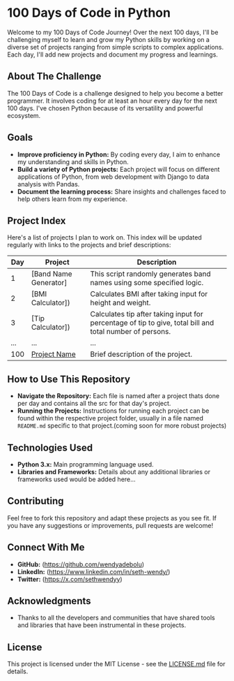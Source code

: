 # 100 Days of Code in Python

Welcome to my 100 Days of Code Journey! Over the next 100 days, I'll be challenging myself to learn and grow my Python skills by working on a diverse set of projects ranging from simple scripts to complex applications. Each day, I'll add new projects and document my progress and learnings.

## About The Challenge

The 100 Days of Code is a challenge designed to help you become a better programmer. It involves coding for at least an hour every day for the next 100 days. I've chosen Python because of its versatility and powerful ecosystem.

## Goals

- **Improve proficiency in Python:** By coding every day, I aim to enhance my understanding and skills in Python.
- **Build a variety of Python projects:** Each project will focus on different applications of Python, from web development with Django to data analysis with Pandas.
- **Document the learning process:** Share insights and challenges faced to help others learn from my experience.

## Project Index

Here's a list of projects I plan to work on. This index will be updated regularly with links to the projects and brief descriptions:

| Day | Project | Description |
|-----|---------|-------------|
| 1   | [Band Name Generator] | This script randomly generates band names using some specified logic. |
| 2   | [BMI Calculator]) | Calculates BMI after taking input for height and weight. |
| 3   | [Tip Calculator]) | Calculates tip after taking input for percentage of tip to give, total bill and total number of persons. |
| ... | ...     | ...         |
| 100 | [Project Name](Link-to-project) | Brief description of the project. |

## How to Use This Repository

- **Navigate the Repository:** Each file is named after a project thats done per day and contains all the src for that day's project.
- **Running the Projects:** Instructions for running each project can be found within the respective project folder, usually in a file named `README.md` specific to that project.(coming soon for more robust projects)

## Technologies Used

- **Python 3.x:** Main programming language used.
- **Libraries and Frameworks:** Details about any additional libraries or frameworks used would be added here...

## Contributing

Feel free to fork this repository and adapt these projects as you see fit. If you have any suggestions or improvements, pull requests are welcome!

## Connect With Me

- **GitHub:** (https://github.com/wendyadebolu)
- **LinkedIn:** (https://www.linkedin.com/in/seth-wendy/)
- **Twitter:** (https://x.com/sethwendyy)

## Acknowledgments

- Thanks to all the developers and communities that have shared tools and libraries that have been instrumental in these projects.

## License

This project is licensed under the MIT License - see the [LICENSE.md](LICENSE.md) file for details.

